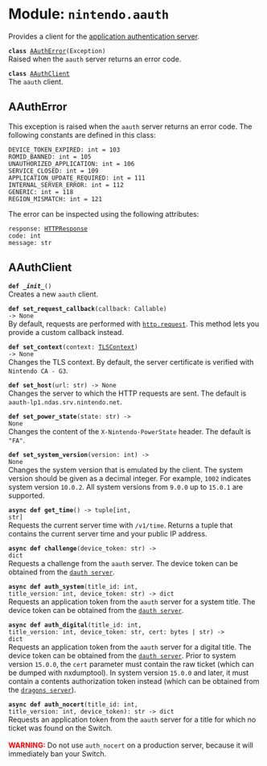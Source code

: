 
# Module: <code>nintendo.aauth</code>
Provides a client for the [application authentication server](https://github.com/kinnay/nintendo/wiki/AAuth-Server).

<code>**class** [AAuthError](#aautherror)(Exception)</code><br>
<span class="docs">Raised when the `aauth` server returns an error code.</span>

<code>**class** [AAuthClient](#aauthclient)</code><br>
<span class="docs">The `aauth` client.</span>

## AAuthError
This exception is raised when the `aauth` server returns an error code. The following constants are defined in this class:

`DEVICE_TOKEN_EXPIRED: int = 103`<br>
`ROMID_BANNED: int = 105`<br>
`UNAUTHORIZED_APPLICATION: int = 106`<br>
`SERVICE_CLOSED: int = 109`<br>
`APPLICATION_UPDATE_REQUIRED: int = 111`<br>
`INTERNAL_SERVER_ERROR: int = 112`<br>
`GENERIC: int = 118`<br>
`REGION_MISMATCH: int = 121`

The error can be inspected using the following attributes:

<code>response: [HTTPResponse](https://anynet.readthedocs.io/en/latest/reference/http/#httpresponse)</code><br>
`code: int`<br>
`message: str`

## AAuthClient
<code>**def _\_init__**()</code><br>
<span class="docs">Creates a new `aauth` client.</span>

<code>**def set_request_callback**(callback: Callable) -> None</code><br>
<span class="docs">By default, requests are performed with [`http.request`](https://anynet.readthedocs.io/en/latest/reference/http). This method lets you provide a custom callback instead.</span>

<code>**def set_context**(context: [TLSContext](https://anynet.readthedocs.io/en/latest/reference/tls/#tlscontext)) -> None</code><br>
<span class="docs">Changes the TLS context. By default, the server certificate is verified with `Nintendo CA - G3`.</span>

<code>**def set_host**(url: str) -> None</code><br>
<span class="docs">Changes the server to which the HTTP requests are sent. The default is `aauth-lp1.ndas.srv.nintendo.net`.

<code>**def set_power_state**(state: str) -> None</code><br>
<span class="docs">Changes the content of the `X-Nintendo-PowerState` header. The default is `"FA"`.

<code>**def set_system_version**(version: int) -> None</code></br>
<span class="docs">Changes the system version that is emulated by the client. The system version should be given as a decimal integer. For example, `1002` indicates system version `10.0.2`. All system versions from `9.0.0` up to `15.0.1` are supported.</span>

<code>**async def get_time**() -> tuple[int, str]</code><br>
<span class="docs">Requests the current server time with `/v1/time`. Returns a tuple that contains the current server time and your public IP address.</span>

<code>**async def challenge**(device_token: str) -> dict</code><br>
<span class="docs">Requests a challenge from the `aauth` server. The device token can be obtained from the [`dauth server`](dauth.md).</span>

<code>**async def auth_system**(title_id: int, title_version: int, device_token: str) -> dict</code><br>
<span class="docs">Requests an application token from the `aauth` server for a system title. The device token can be obtained from the [`dauth server`](dauth.md).</span>

<code>**async def auth_digital**(title_id: int, title_version: int, device_token: str, cert: bytes | str) -> dict</code><br>
<span class="docs">Requests an application token from the `aauth` server for a digital title. The device token can be obtained from the [`dauth server`](dauth.md). Prior to system version `15.0.0`, the `cert` parameter must contain the raw ticket (which can be dumped with nxdumptool). In system version `15.0.0` and later, it must contain a contents authorization token instead (which can be obtained from the [`dragons server`](dragons.md)).</span>

<code>**async def auth_nocert**(title_id: int, title_version: int, device_token): str -> dict</code><br>
<span class="docs">Requests an application token from the `aauth` server for a title for which no ticket was found on the Switch.<br><br><b><span style="color: red">WARNING:</span></b> Do not use `auth_nocert` on a production server, because it will immediately ban your Switch.</span>
